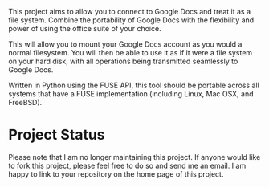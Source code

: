 This project aims to allow you to connect to Google Docs and treat it as a file system. Combine the portability of Google Docs with the flexibility and power of using the office suite of your choice.

This will allow you to mount your Google Docs account as you would a normal filesystem. You will then be able to use it as if it were a file system on your hard disk, with all operations being transmitted seamlessly to Google Docs.

Written in Python using the FUSE API, this tool should be portable across all systems that have a FUSE implementation (including Linux, Mac OSX, and FreeBSD).

# Project Status #

Please note that I am no longer maintaining this project. If anyone would like to fork this project, please feel free to do so and send me an email. I am happy to link to your repository on the home page of this project.